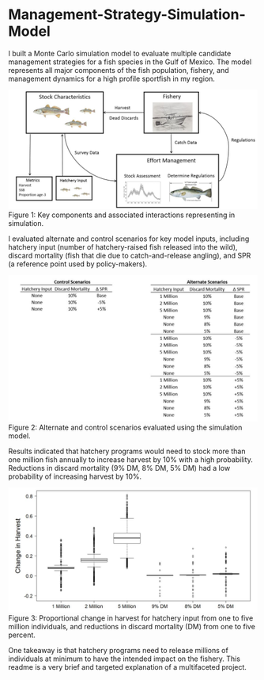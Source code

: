 # Management-Strategy-Simulation-Model
I built a Monte Carlo simulation model to evaluate multiple candidate management strategies for a fish species in the Gulf of Mexico. 
The model represents all major components of the fish population, fishery, and management dynamics for a high profile sportfish in my region. 

![fig1](https://github.com/njermain/Management-Strategy-Simulation-Model/blob/master/Diag.JPG)
Figure 1: Key components and associated interactions representing in simulation.


I evaluated alternate and control scenarios for key model inputs, including hatchery input (number of hatchery-raised fish released 
into the wild), discard mortality (fish that die due to catch-and-release angling), and SPR (a reference point used by policy-makers). 

![fig2](https://github.com/njermain/Management-Strategy-Simulation-Model/blob/master/Table.JPG)
Figure 2: Alternate and control scenarios evaluated using the simulation model. 

Results indicated that hatchery programs would need to stock more than one million fish annually to increase
harvest by 10% with a high probability. Reductions in discard mortality (9% DM, 8% DM, 5% DM) had a low probability 
of increasing harvest by 10%. 

![fig2](https://github.com/njermain/Management-Strategy-Simulation-Model/blob/master/Fig.JPG)
Figure 3: Proportional change in harvest for hatchery input from one to five million individuals, and reductions in discard mortality
(DM) from one to five percent. 

One takeaway is that hatchery programs need to release millions of individuals at minimum to have the intended impact on the fishery.
This readme is a very brief and targeted explanation of a multifaceted project. 


